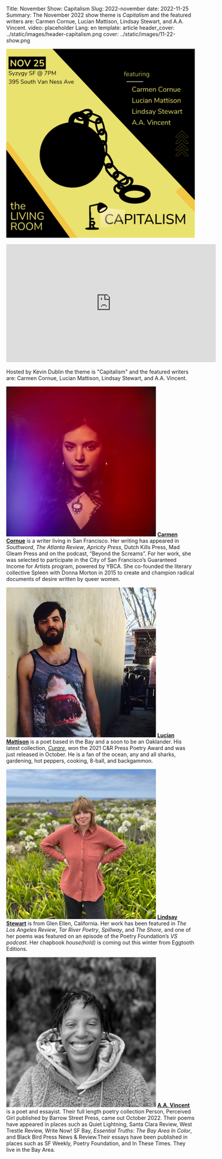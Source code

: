 Title: November Show: Capitalism
Slug: 2022-november
date: 2022-11-25
Summary: The November 2022 show theme is *Capitalism* and the featured writers are: Carmen Cornue, Lucian Mattison, Lindsay Stewart, and A.A. Vincent.
video: placeholder
Lang: en
template: article
header_cover: ../static/images/header-capitalism.png
cover: ../static/images/11-22-show.png

![photo of November 2022 Show](../static/images/11-25-show.png)

<iframe width="560" height="315" src="https://www.youtube.com/embed/plaeholder" title="YouTube video player" frameborder="0" allow="accelerometer; autoplay; clipboard-write; encrypted-media; gyroscope; picture-in-picture" allowfullscreen></iframe>

Hosted by Kevin Dublin the theme is "Capitalism" and the featured writers are: Carmen Cornue, Lucian Mattison, Lindsay Stewart, and A.A. Vincent.

![photo of Carmen Cornue](../static/images/carmen-cornue.jpg)
[**Carmen Cornue**](http://box5656.temp.domains/~carmenf8/) is a writer living in San Francisco. Her writing has appeared in *Southword*, *The Atlanta Review*, *Apricity Press*, Dutch Kills Press, Mad Gleam Press and on the podcast, “Beyond the Screams”. For her work, she was selected to participate in the City of San Francisco’s Guaranteed Income for Artists program, powered by YBCA. She co-founded the literary collective Spleen with Donna Morton in 2015 to create and champion radical documents of desire written by queer women.

![photo of Lucian Mattison](../static/images/lucian-mattison.jpg)
[**Lucian Mattison**](https://www.lucianmattison.com/) is a poet based in the Bay and a soon to be an Oaklander. His latest collection, [*Curare*](https://www.crpress.org/shop/curare/), won the 2021 C&R Press Poetry Award and was just released in October. He is a fan of the ocean, any and all sharks, gardening, hot peppers, cooking, 8-ball, and backgammon. 

![photo of Lindsay Stewart](../static/images/lindsay-stewart.jpg)
[**Lindsay Stewart**](https://lindsaystewart.weebly.com/) is from Glen Ellen, California. Her work has been featured in *The Los Angeles Review*, *Tar River Poetry*, *Spillway*, and *The Shore*, and one of her poems was featured on an episode of the Poetry Foundation’s *VS podcast*. Her chapbook *house(hold)* is coming out this winter from Eggtooth Editions.

![photo of A.A. Vincent](../static/images/aa-vincent.jpg)
[**A.A. Vincent**](https://aavincent.net/) is a poet and essayist. Their full length poetry collection Person, Perceived Girl published by Barrow Street Press, came out October 2022. Their poems have appeared in places such as Quiet Lightning, Santa Clara Review, West Trestle Review, Write Now! SF Bay, *Essential Truths: The Bay Area In Color*, and Black Bird Press News & Review.Their essays have been published in places such as SF Weekly, Poetry Foundation, and In These Times. They live in the Bay Area. 

